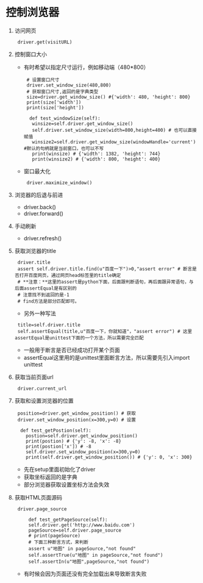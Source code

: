 # 控制浏览器
1. 访问网页
   ```
    driver.get(visitURL)
   ```
2. 控制窗口大小
   * 有时希望以指定尺寸运行，例如移动端（480*800）
     ```
	  # 设置窗口尺寸
      driver.set_window_size(480,800)
      # 获取窗口尺寸,返回的是字典类型
      size=driver.get_window_size() #{'width': 480, 'height': 800}
      print(size['width'])
      print(size['height'])
	 
     ```
	 ```
	   def test_windowSize(self):
        winsize=self.driver.get_window_size()
        self.driver.set_window_size(width=800,height=400) # 也可以直接赋值
        winsize2=self.driver.get_window_size(windowHandle='current') #默认的句柄就是当前窗口，也可以不写
        print(winsize) # {'width': 1382, 'height': 744}
        print(winsize2) # {'width': 800, 'height': 400}
	 ```
   * 窗口最大化
     ```
      driver.maximize_window()
     ```
3. 浏览器的后退与前进
   * driver.back()
   * driver.forward()

4. 手动刷新
   * driver.refresh()
   
5. 获取浏览器的title
   ```
    driver.title
	assert self.driver.title.find(u"百度一下")>0,"assert error" # 断言是否打开百度网页，通过网页head标签里的title确定
	# **注意：**这里的assert是python下面，后面跟判断语句，再后面跟异常语句，与后面assertEqual是有区别的
	# 注意找不到返回的是-1
	# find方法是部分匹配即可。
   ```
   * 另外一种写法
   ```
    title=self.driver.title
	self.assertEqual(title,u"百度一下，你就知道"，"assert error") # 这里assertEqual是unittest下面的一个方法，所以需要完全匹配
   ```
   * 一般用于断言是否已经成功打开某个页面
   * assertEqual这里用的是unittest里面断言方法，所以需要先引入import unittest
6. 获取当前页面url
   ```
    driver.current_url
   ```
7. 获取和设置浏览器的位置
   ```
    position=driver.get_window_position() # 获取
	driver.set_window_position(x=300,y=0) # 设置
   ``` 
   ```
     def test_getPostion(self):
       postion=self.driver.get_window_position()
       print(postion) # {'y': -8, 'x': -8}
       print(postion['x']) # -8
       self.driver.set_window_position(x=300,y=0)
       print(self.driver.get_window_position()) # {'y': 0, 'x': 300}
   ```   
   * 先在setup里面初始化了driver
   * 获取坐标返回的是字典
   * 部分浏览器获取设置坐标方法会失效
8. 获取HTML页面源码
   ```
    driver.page_source
   ```   
   ```
        def test_getPageSource(self):
        self.driver.get('http://www.baidu.com')
        pageSource=self.driver.page_source
        # print(pageSource)
		# 下面三种断言方式，来判断
        assert u"地图" in pageSource,"not found"
        self.assertTrue(u"地图" in pageSource,"not found")
        self.assertIn(u"地图",pageSource,"not found")
   ```
   * 有时候会因为页面还没有完全加载出来导致断言失败